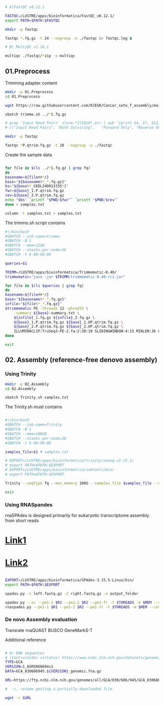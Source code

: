 ```bash
# A)FastQC v0.12.1

FASTQC=/LUSTRE/apps/bioinformatica/FastQC_v0.12.1/
export PATH=$PATH:$FASTQC

mkdir -p fastqc

fastqc *.fq.gz -t 24 --nogroup -o ./fastqc &> fastqc.log &

# B) MultiQC v1.10.1

multiqc ./fastqc/*zip -o multiqc

```
## 01.Preprocess

Trimming adapter content

```bash
mkdir -p 01.Preprocess
cd 01.Preprocess

wget https://raw.githubusercontent.com/RJEGR/Cancer_sete_T_assembly/main/TruSeq3-PE-2.fa

sbatch trimmo.sh ../*1.fq.gz

# grep 'Input Read Pairs' slurm-*171018*.err | awk '{print $4, $7, $12, $17, $20}'
# c("Input Read Pairs",	"Both Surviving",	"Forward Only",	"Reverse Only",	"Dropped")

mkdir -p fastqc

fastqc *P.qtrim.fq.gz -t 20 --nogroup -o ./fastqc

```
Create the sample data
```bash

for file in $(ls ../*1.fq.gz | grep fq)
do
basename=${file##*/}
base="${basename%*_*.fq.gz}"
bs="${base%*_CKDL240013335*}"
fwr=${base}_1.P.qtrim.fq.gz
rev=${base}_2.P.qtrim.fq.gz
echo "$bs" `printf "$PWD/$fwr"` `printf "$PWD/$rev"`
done > samples.txt

column -t samples.txt > samples.txt 

```

The trimmo.sh script contains
```bash
#!/bin/bash
#SBATCH --job-name=trimmo
#SBATCH -N 1
#SBATCH --mem=12GB
#SBATCH --ntasks-per-node=16
#SBATCH -t 6-00:00:00

queries=$1

TRIMM=/LUSTRE/apps/bioinformatica/Trimmomatic-0.40/
trimmomatic="java -jar $TRIMM/trimmomatic-0.40-rc1.jar"

for file in $(ls $queries | grep fq)
do
basename=${file##*/}
base="${basename%*_*.fq.gz}"
infile="${file%*_*.fq.gz}"
$trimmomatic PE -threads 12 -phred33 \
    -summary ${base}-summary.txt \
    ${infile}_1.fq.gz ${infile}_2.fq.gz \
    ${base}_1.P.qtrim.fq.gz ${base}_1.UP.qtrim.fq.gz \
    ${base}_2.P.qtrim.fq.gz ${base}_2.UP.qtrim.fq.gz \
    ILLUMINACLIP:TruSeq3-PE-2.fa:2:30:10 SLIDINGWINDOW:4:15 MINLEN:36 LEADING:5 TRAILING:5
done 

exit
```

## 02. Assembly (reference-free denovo assembly)
### Using Trinity
```bash
mkdir -p 02.Assembly
cd 02.Assembly

sbatch Trinity.sh samples.txt

```

The Trinity.sh must contains
```bash

#!/bin/bash
#SBATCH --job-name=Trinity
#SBATCH -N 1
#SBATCH --mem=100GB
#SBATCH --ntasks-per-node=20
#SBATCH -t 6-00:00:00

samples_file=$1 # samples.txt 

# EXPORT=/LUSTRE/apps/bioinformatica/trinityrnaseq-v2.15.1/
# export PATH=$PATH:$EXPORT
# EXPORT=/LUSTRE/apps/bioinformatica/samtools/bin/
# export PATH=$PATH:$EXPORT

Trinity --seqType fq --max_memory 100G --samples_file $samples_file --no_normalize_reads --CPU 20 --output trinity_out_dir

exit
```

### Using RNASpandes

rnaSPAdes is designed primarily for eukaryotic transcriptome assembly from short reads

# [Link1](https://www.rna.uni-jena.de/supplements/assembly/)
# [Link2](https://github.com/ablab/spades/blob/next/docs/rna.md)

```bash

EXPORT=/LUSTRE/apps/bioinformatica/SPAdes-3.15.5-Linux/bin/
export PATH=$PATH:$EXPORT

spades.py -1 left.fastq.gz -2 right.fastq.gz -o output_folder

spades.py --sc --pe1-1 $R1 --pe1-2 $R2 --pe1-fr -t $THREADS -m $MEM --cov-cutoff auto -o $DIR/spades/
rnaspades.py --pe1-1 $R1 --pe1-2 $R2 --pe1-fr -t $THREADS -m $MEM --cov-cutoff auto -o $DIR/rnaspades/


```

### De novo Assembly evaluation
Transrate
rnaQUAST 
BUSCO 
GeneMarkS-T 

Additional reference 
```bash

# A) DNA sequences
# (Centruroides vittatus) https://www.ncbi.nlm.nih.gov/datasets/genome/GCA_030686945.1/
TYPE=GCA
VERSION=1_ASM3068694v1
DATA=GCA_030686945.${VERSION}_genomic.fna.gz

URL=https://ftp.ncbi.nlm.nih.gov/genomes/all/GCA/030/686/945/GCA_030686945.1_ASM3068694v1/$DATA

#  -c, resume getting a partially-downloaded file.

wget -c $URL
```